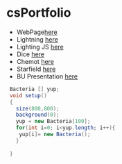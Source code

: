 # csPortfolio

* WebPage[here](https://lunac25.github.io/testWeb/doggos.html)
* Lightning [here](https://lunac25.github.io/lightning2/)
* Lighting JS [here]()
* Dice [here](https://lunac25.github.io/dice3/)
* Chemot [here](https://lunac25.github.io/chemotaxis4/)
* Starfield [here](https://lunac25.github.io/starfield5/)
* BU Presentation [here](https://lunac25.github.io/lightning2/college.html)




```Java
 Bacteria [] yup;
 void setup()   
 {     
   size(800,800);
   background(0);
   yup = new Bacteria[100];
   for(int i=0; i<yup.length; i++){
    yup[i]= new Bacteria(); 
   }
   
 }
```
